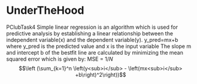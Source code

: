 # UnderTheHood
PClubTask4
    Simple linear regression is an algorithm which is used for predictive analysis by establishing a linear relationship between the independent variable(x) and the dependent variable(y).
    y_pred=mx+b where y_pred is the predicted value and x is the input variable
    The slope m and intercept b of the bestfit line are calculated by minimizing the mean squared error which is given by: MSE = $1/N$ 
   $$\left (\sum_{k=1}^n \left(y<sub>i</sub> - \left(mx<sub>i</sub> +b\right)^2\right))$$
